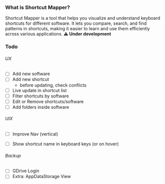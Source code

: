 ### What is Shortcut Mapper?
Shortcut Mapper is a tool that helps you visualize and understand keyboard shortcuts for different software. It lets you compare, search, and find patterns in shortcuts, making it easier to learn and use them efficiently across various applications. **⚠️ Under development**


### Todo
###### UX
- [ ] Add new software
- [ ] Add new shortcut
    - before updating, check conflicts
- [ ] Live update in shortcut list
- [ ] Filter shortcuts by software
- [ ] Edit or Remove shortcuts/software
- [ ] Add folders inside software

###### UIX
- [ ] Improve Nav (vertical)
- [ ] Show shortcut name in keyboard keys (or on hover)


###### Backup
- [ ] GDrive Login
- [ ] Extra: AppDataStorage View
